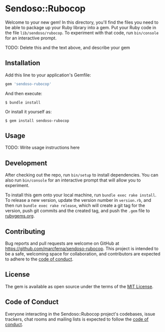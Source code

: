 # Sendoso::Rubocop

Welcome to your new gem! In this directory, you'll find the files you need to be able to package up your Ruby library into a gem. Put your Ruby code in the file `lib/sendoso/rubocop`. To experiment with that code, run `bin/console` for an interactive prompt.

TODO: Delete this and the text above, and describe your gem

## Installation

Add this line to your application's Gemfile:

```ruby
gem 'sendoso-rubocop'
```

And then execute:

    $ bundle install

Or install it yourself as:

    $ gem install sendoso-rubocop

## Usage

TODO: Write usage instructions here

## Development

After checking out the repo, run `bin/setup` to install dependencies. You can also run `bin/console` for an interactive prompt that will allow you to experiment.

To install this gem onto your local machine, run `bundle exec rake install`. To release a new version, update the version number in `version.rb`, and then run `bundle exec rake release`, which will create a git tag for the version, push git commits and the created tag, and push the `.gem` file to [rubygems.org](https://rubygems.org).

## Contributing

Bug reports and pull requests are welcome on GitHub at https://github.com/marcferna/sendoso-rubocop. This project is intended to be a safe, welcoming space for collaboration, and contributors are expected to adhere to the [code of conduct](https://github.com/marcferna/sendoso-rubocop/blob/master/CODE_OF_CONDUCT.md).

## License

The gem is available as open source under the terms of the [MIT License](https://opensource.org/licenses/MIT).

## Code of Conduct

Everyone interacting in the Sendoso::Rubocop project's codebases, issue trackers, chat rooms and mailing lists is expected to follow the [code of conduct](https://github.com/marcferna/sendoso-rubocop/blob/master/CODE_OF_CONDUCT.md).
